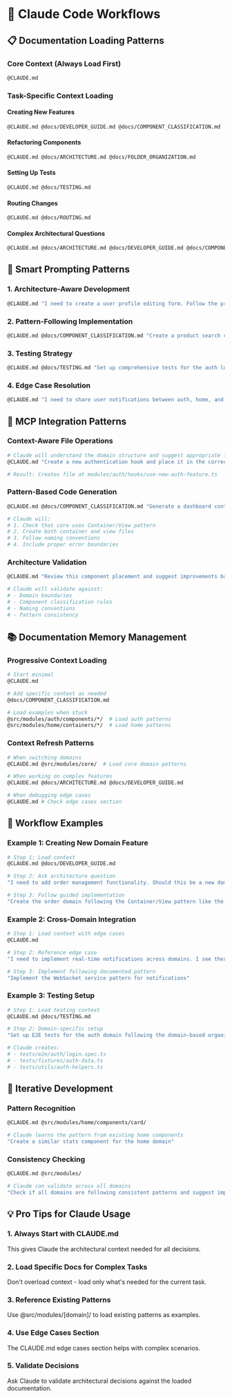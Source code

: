 # 🤖 Claude Code Workflows

## 📋 Documentation Loading Patterns

### Core Context (Always Load First)

```bash
@CLAUDE.md
```

### Task-Specific Context Loading

#### Creating New Features

```bash
@CLAUDE.md @docs/DEVELOPER_GUIDE.md @docs/COMPONENT_CLASSIFICATION.md
```

#### Refactoring Components

```bash
@CLAUDE.md @docs/ARCHITECTURE.md @docs/FOLDER_ORGANIZATION.md
```

#### Setting Up Tests

```bash
@CLAUDE.md @docs/TESTING.md
```

#### Routing Changes

```bash
@CLAUDE.md @docs/ROUTING.md
```

#### Complex Architectural Questions

```bash
@CLAUDE.md @docs/ARCHITECTURE.md @docs/DEVELOPER_GUIDE.md @docs/COMPONENT_CLASSIFICATION.md
```

## 🎯 Smart Prompting Patterns

### 1. Architecture-Aware Development

```bash
@CLAUDE.md "I need to create a user profile editing form. Follow the project's domain architecture and component classification."
```

### 2. Pattern-Following Implementation

```bash
@CLAUDE.md @docs/COMPONENT_CLASSIFICATION.md "Create a product search component. Which domain should it go in and what pattern should I follow?"
```

### 3. Testing Strategy

```bash
@CLAUDE.md @docs/TESTING.md "Set up comprehensive tests for the auth login flow following the project's testing patterns."
```

### 4. Edge Case Resolution

```bash
@CLAUDE.md "I need to share user notifications between auth, home, and core domains. What's the best approach following our architecture?"
```

## 🔧 MCP Integration Patterns

### Context-Aware File Operations

```bash
# Claude will understand the domain structure and suggest appropriate locations
@CLAUDE.md "Create a new authentication hook and place it in the correct location"

# Result: Creates file at modules/auth/hooks/use-new-auth-feature.ts
```

### Pattern-Based Code Generation

```bash
@CLAUDE.md @docs/COMPONENT_CLASSIFICATION.md "Generate a dashboard container following the core domain's Container/View pattern"

# Claude will:
# 1. Check that core uses Container/View pattern
# 2. Create both container and view files
# 3. Follow naming conventions
# 4. Include proper error boundaries
```

### Architecture Validation

```bash
@CLAUDE.md "Review this component placement and suggest improvements based on our architecture"

# Claude will validate against:
# - Domain boundaries
# - Component classification rules
# - Naming conventions
# - Pattern consistency
```

## 📚 Documentation Memory Management

### Progressive Context Loading

```bash
# Start minimal
@CLAUDE.md

# Add specific context as needed
@docs/COMPONENT_CLASSIFICATION.md

# Load examples when stuck
@src/modules/auth/components/*/  # Load auth patterns
@src/modules/home/containers/*/  # Load home patterns
```

### Context Refresh Patterns

```bash
# When switching domains
@CLAUDE.md @src/modules/core/  # Load core domain patterns

# When working on complex features
@CLAUDE.md @docs/ARCHITECTURE.md @docs/DEVELOPER_GUIDE.md

# When debugging edge cases
@CLAUDE.md # Check edge cases section
```

## 🎯 Workflow Examples

### Example 1: Creating New Domain Feature

```bash
# Step 1: Load context
@CLAUDE.md @docs/DEVELOPER_GUIDE.md

# Step 2: Ask architecture question
"I need to add order management functionality. Should this be a new domain or part of core?"

# Step 3: Follow guided implementation
"Create the order domain following the Container/View pattern like the home domain"
```

### Example 2: Cross-Domain Integration

```bash
# Step 1: Load context with edge cases
@CLAUDE.md

# Step 2: Reference edge case
"I need to implement real-time notifications across domains. I see there's a pattern for this in the edge cases section."

# Step 3: Implement following documented pattern
"Implement the WebSocket service pattern for notifications"
```

### Example 3: Testing Setup

```bash
# Step 1: Load testing context
@CLAUDE.md @docs/TESTING.md

# Step 2: Domain-specific setup
"Set up E2E tests for the auth domain following the domain-based organization pattern"

# Claude creates:
# - tests/e2e/auth/login.spec.ts
# - tests/fixtures/auth-data.ts
# - tests/utils/auth-helpers.ts
```

## 🔄 Iterative Development

### Pattern Recognition

```bash
@CLAUDE.md @src/modules/home/components/card/

# Claude learns the pattern from existing home components
"Create a similar stats component for the home domain"
```

### Consistency Checking

```bash
@CLAUDE.md @src/modules/

# Claude can validate across all domains
"Check if all domains are following consistent patterns and suggest improvements"
```

## 💡 Pro Tips for Claude Usage

### 1. Always Start with CLAUDE.md

This gives Claude the architectural context needed for all decisions.

### 2. Load Specific Docs for Complex Tasks

Don't overload context - load only what's needed for the current task.

### 3. Reference Existing Patterns

Use @src/modules/[domain]/ to load existing patterns as examples.

### 4. Use Edge Cases Section

The CLAUDE.md edge cases section helps with complex scenarios.

### 5. Validate Decisions

Ask Claude to validate architectural decisions against the loaded documentation.
